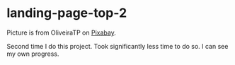 # landing-page-top-2

Picture is from OliveiraTP on <a href="https://pixabay.com/">Pixabay</a>.

Second time I do this project. Took significantly less time to do so. I can see my own progress.

